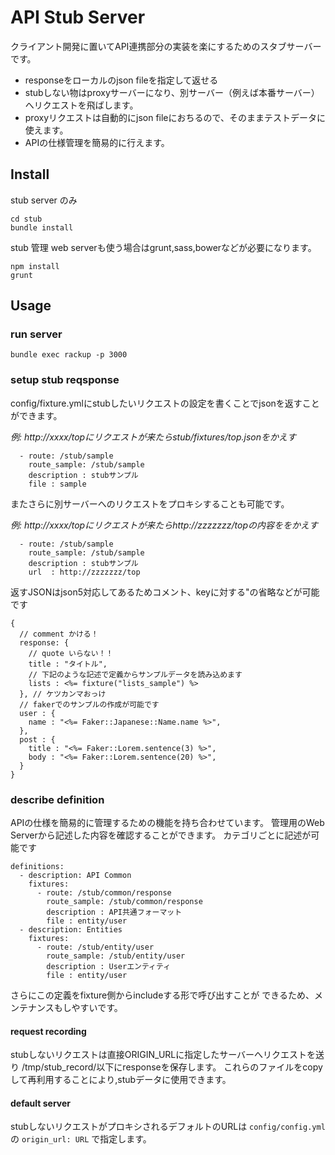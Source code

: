 # API Stub Server
クライアント開発に置いてAPI連携部分の実装を楽にするためのスタブサーバーです。

* responseをローカルのjson fileを指定して返せる
* stubしない物はproxyサーバーになり、別サーバー（例えば本番サーバー）へリクエストを飛ばします。
* proxyリクエストは自動的にjson fileにおちるので、そのままテストデータに使えます。
* APIの仕様管理を簡易的に行えます。

## Install

stub server のみ
```
cd stub
bundle install
```

stub 管理 web serverも使う場合はgrunt,sass,bowerなどが必要になります。

```
npm install 
grunt 
```


## Usage

### run server 

```
bundle exec rackup -p 3000
```

### setup stub reqsponse 

config/fixture.ymlにstubしたいリクエストの設定を書くことでjsonを返すことができます。

*例: http://xxxx/topにリクエストが来たらstub/fixtures/top.jsonをかえす*

```
  - route: /stub/sample
    route_sample: /stub/sample
    description : stubサンプル
    file : sample
```

またさらに別サーバーへのリクエストをプロキシすることも可能です。

*例: http://xxxx/topにリクエストが来たらhttp://zzzzzzz/topの内容ををかえす*

```
  - route: /stub/sample
    route_sample: /stub/sample
    description : stubサンプル
    url  : http://zzzzzzz/top
```


返すJSONはjson5対応してあるためコメント、keyに対する"の省略などが可能です

```
{
  // comment かける！
  response: {
    // quote いらない！！
    title : "タイトル",
    // 下記のような記述で定義からサンプルデータを読み込めます
    lists : <%= fixture("lists_sample") %>
  }, // ケツカンマおっけ
  // fakerでのサンプルの作成が可能です
  user : {
    name : "<%= Faker::Japanese::Name.name %>",
  },
  post : {
    title : "<%= Faker::Lorem.sentence(3) %>",
    body : "<%= Faker::Lorem.sentence(20) %>",
  }
}
```

### describe definition
APIの仕様を簡易的に管理するための機能を持ち合わせています。
管理用のWeb Serverから記述した内容を確認することができます。
カテゴリごとに記述が可能です

```
definitions:
  - description: API Common
    fixtures:
      - route: /stub/common/response
        route_sample: /stub/common/response
        description : API共通フォーマット
        file : entity/user
  - description: Entities
    fixtures:
      - route: /stub/entity/user
        route_sample: /stub/entity/user
        description : Userエンティティ
        file : entity/user
```

さらにこの定義をfixture側からincludeする形で呼び出すことが
できるため、メンテナンスもしやすいです。


#### request recording
stubしないリクエストは直接ORIGIN_URLに指定したサーバーへリクエストを送り
/tmp/stub_record/以下にresponseを保存します。
これらのファイルをcopyして再利用することにより,stubデータに使用できます。


#### default server
stubしないリクエストがプロキシされるデフォルトのURLは
`config/config.yml` の `origin_url: URL` で指定します。
